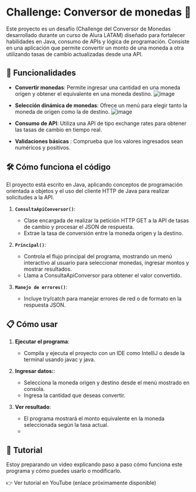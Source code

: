 # Challenge: Conversor de monedas 💱
Este proyecto es un desafío (Challenge del Conversor de Monedas desarrollado durante un curso de Alura LATAM) diseñado para fortalecer habilidades en Java, consumo de APIs y lógica de programación.
Consiste en una aplicación que permite convertir un monto de una moneda a otra utilizando tasas de cambio actualizadas desde una API.

## 🚀 Funcionalidades
- **Convertir monedas**: Permite ingresar una cantidad en una moneda origen y obtener el equivalente en una moneda destino.
![image](https://github.com/user-attachments/assets/de75c7f2-d50d-4522-bee6-b685b5ebe646)

- **Selección dinámica de monedas**: Ofrece un menú para elegir tanto la moneda de origen como la de destino.
![image](https://github.com/user-attachments/assets/d5c5c9c1-e58f-4927-bf14-c3041c470728)

- **Consumo de API**: Utiliza una API de tipo exchange rates para obtener las tasas de cambio en tiempo real.
- **Validaciones básicas** : Comprueba que los valores ingresados sean numéricos y positivos.

## 🛠️ Cómo funciona el código
El proyecto está escrito en Java, aplicando conceptos de programación orientada a objetos y el uso del cliente HTTP de Java  para realizar solicitudes a la API.
1. **`ConsultaApiConversor()`**: 
   - Clase encargada de realizar la petición HTTP GET a la API de tasas de cambio y procesar el JSON de respuesta.
   - Extrae la tasa de conversión entre la moneda origen y la destino.

2. **`Principal()`**:
   - Controla el flujo principal del programa, mostrando un menú interactivo al usuario para seleccionar monedas, ingresar montos y mostrar resultados.
   - Llama a ConsultaApiConversor para obtener el valor convertido.
     
3. **`Manejo de errores()`**: 
   - Incluye try/catch para manejar errores de red o de formato en la respuesta JSON.

## 📋 Cómo usar

1. **Ejecutar el programa**:
   - Compila y ejecuta el proyecto con un IDE como IntelliJ o desde la terminal usando javac y java.
2. **Ingresar datos:**:
   - Selecciona la moneda origen y destino desde el menú mostrado en consola.
   - Ingresa la cantidad que deseas convertir.
     
3. **Ver resultado**:
   - El programa mostrará el monto equivalente en la moneda seleccionada según la tasa actual.
   - 
## 🎥 Tutorial
Estoy preparando un video explicando paso a paso cómo funciona este programa y cómo puedes usarlo o modificarlo.

👉 Ver tutorial en YouTube (enlace próximamente disponible)
